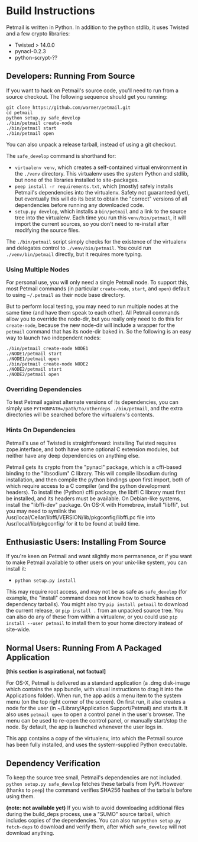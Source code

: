 # Build Instructions

Petmail is written in Python. In addition to the python stdlib, it uses
Twisted and a few crypto libraries:

* Twisted > 14.0.0
* pynacl-0.2.3
* python-scrypt-??

## Developers: Running From Source

If you want to hack on Petmail's source code, you'll need to run from a
source checkout. The following sequence should get you running:

```
git clone https://github.com/warner/petmail.git
cd petmail
python setup.py safe_develop
./bin/petmail create-node
./bin/petmail start
./bin/petmail open
```

You can also unpack a release tarball, instead of using a git checkout.

The `safe_develop` command is shorthand for:

* `virtualenv venv`, which creates a self-contained virtual environment in
  the `./venv` directory. This virtualenv uses the system Python and stdlib,
  but none of the libraries installed to site-packages.
* `peep install -r requirements.txt`, which (mostly) safely installs
  Petmail's dependencies into the virtualenv. Safety not guaranteed (yet),
  but eventually this will do its best to obtain the "correct" versions of
  all dependencies before running any downloaded code.
* `setup.py develop`, which installs a `bin/petmail` and a link to the source
  tree into the virtualenv. Each time you run this `venv/bin/petmail`, it
  will import the current sources, so you don't need to re-install after
  modifying the source files.

The `./bin/petmail` script simply checks for the existence of the virtualenv
and delegates control to `./venv/bin/petmail`. You could run
`./venv/bin/petmail` directly, but it requires more typing.

### Using Multiple Nodes

For personal use, you will only need a single Petmail node. To support this,
most Petmail commands (in particular `create-node`, `start`, and `open`)
default to using `~/.petmail` as their node base directory.

But to perform local testing, you may need to run multiple nodes at the same
time (and have them speak to each other). All Petmail commands allow you to
override the node-dir, but you really only need to do this for `create-node`,
because the new node-dir will include a wrapper for the `petmail` command
that has its node-dir baked in. So the following is an easy way to launch two
independent nodes:

```
./bin/petmail create-node NODE1
./NODE1/petmail start
./NODE1/petmail open
./bin/petmail create-node NODE2
./NODE2/petmail start
./NODE2/petmail open
```

### Overriding Dependencies

To test Petmail against alternate versions of its dependencies, you can
simply use `PYTHONPATH=/path/to/otherdeps ./bin/petmail`, and the extra
directories will be searched before the virtualenv's contents.

### Hints On Dependencies

Petmail's use of Twisted is straightforward: installing Twisted requires
zope.interface, and both have some optional C extension modules, but neither
have any deep dependencies on anything else.

Petmail gets its crypto from the "pynacl" package, which is a cffi-based
binding to the "libsodium" C library. This will compile libsodium during
installation, and then compile the python bindings upon first import, both of
which require access to a C compiler (and the python development headers). To
install the (Python) cffi package, the libffi C library must first be
installed, and its headers must be available. On Debian-like systems, install
the "libffi-dev" package. On OS-X with Homebrew, install "libffi", but you
may need to symlink the
/usr/local/Cellar/libffi/VERSION/lib/pkgconfig/libffi.pc file into
/usr/local/lib/pkgconfig/ for it to be found at build time.

## Enthusiastic Users: Installing From Source

If you're keen on Petmail and want slightly more permanence, or if you want
to make Petmail available to other users on your unix-like system, you can
install it:

* `python setup.py install`

This may require root access, and may not be as safe as `safe_develop` (for
example, the "install" command does not know how to check hashes on
dependency tarballs). You might also try `pip install petmail` to download
the current release, or `pip install .` from an unpacked source tree. You can
also do any of these from within a virtualenv, or you could use `pip install
--user petmail` to install them to your home directory instead of site-wide.


## Normal Users: Running From A Packaged Application

**[this section is aspirational, not factual]**

For OS-X, Petmail is delivered as a standard application (a .dmg disk-image
which contains the app bundle, with visual instructions to drag it into the
Applications folder). When run, the app adds a menu item to the system menu
(on the top right corner of the screen). On first run, it also creates a node
for the user (in ~/Library/Application Support/Petmail) and starts it. It
also uses `petmail open` to open a control panel in the user's browser. The
menu can be used to re-open the control panel, or manually start/stop the
node. By default, the app is launched whenever the user logs in.

This app contains a copy of the virtualenv, into which the Petmail source has
been fully installed, and uses the system-supplied Python executable.

## Dependency Verification

To keep the source tree small, Petmail's dependencies are not included.
`python setup.py safe_develop` fetches these tarballs from PyPI. However
(thanks to `peep`) the command verifies SHA256 hashes of the tarballs before
using them.

**(note: not available yet)** If you wish to avoid downloading additional
files during the build_deps process, use a "SUMO" source tarball, which
includes copies of the dependencies. You can also run `python setup.py
fetch-deps` to download and verify them, after which `safe_develop` will not
download anything.
